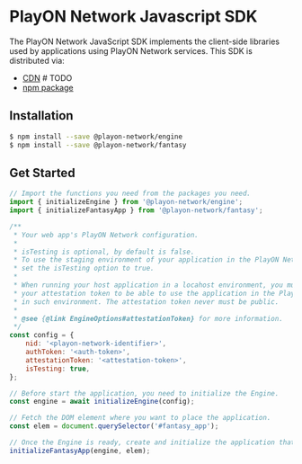 # PlayON Network Javascript SDK

The PlayON Network JavaScript SDK implements the client-side libraries used by
applications using PlayON Network services. This SDK is distributed via:

- [CDN]() # TODO
- [npm package](https://www.npmjs.com/org/playon-network?activeTab=packages)

## Installation

```bash
$ npm install --save @playon-network/engine
$ npm install --save @playon-network/fantasy
```

## Get Started

```js
// Import the functions you need from the packages you need.
import { initializeEngine } from '@playon-network/engine';
import { initializeFantasyApp } from '@playon-network/fantasy';

/**
 * Your web app's PlayON Network configuration.
 *
 * isTesting is optional, by default is false.
 * To use the staging environment of your application in the PlayON Network,
 * set the isTesting option to true.
 *
 * When running your host application in a locahost environment, you must provide
 * your attestation token to be able to use the application in the PlayON Network
 * in such environment. The attestation token never must be public.
 *
 * @see {@link EngineOptions#attestationToken} for more information.
 */
const config = {
    nid: '<playon-network-identifier>',
    authToken: '<auth-token>',
    attestationToken: '<attestation-token>',
    isTesting: true,
};

// Before start the application, you need to initialize the Engine.
const engine = await initializeEngine(config);

// Fetch the DOM element where you want to place the application.
const elem = document.querySelector('#fantasy_app');

// Once the Engine is ready, create and initialize the application that you want to use.
initializeFantasyApp(engine, elem);
```

